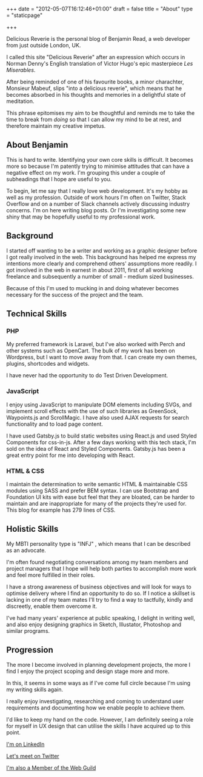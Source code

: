 +++
date = "2012-05-07T16:12:46+01:00"
draft = false
title = "About"
type = "staticpage"

+++

Delicious Reverie is the personal blog of Benjamin Read, a web developer from just outside London, UK.

I called this site "Delicious Reverie" after an expression which occurs in Norman Denny's English translation of Victor Hugo's epic masterpiece _Les Miserables_.

After being reminded of one of his favourite books, a minor charachter, Monsieur Mabeuf, slips "into a delicious reverie", which means that he becomes absorbed in his thoughts and memories in a delightful state of meditation.

This phrase epitomises my aim to be thoughtful and reminds me to take the time to break from _doing_ so that I can allow my mind to be at rest, and therefore maintain my creative impetus.

## About Benjamin

This is hard to write. Identifying your own core skills is difficult. It becomes more so because I'm patently trying to minimise attitudes that can have a negative effect on my work. I'm grouping this under a couple of subheadings that I hope are useful to you.

To begin, let me say that I really love web development. It's my hobby as well as my profession. Outside of work hours I'm often on Twitter, Stack Overflow and on a number of Slack channels actively discussing industry concerns. I'm on here writing blog posts. Or I'm investigating some new shiny that may be hopefully useful to my professional work.

## Background

I started off wanting to be a writer and working as a graphic designer before I got really involved in the web. This background has helped me express my intentions more clearly and comprehend others' assumptions more readily. I got involved in the web in earnest in about 2011, first of all working freelance and subsequently a number of small - medium sized businesses.

Because of this I'm used to mucking in and doing whatever becomes necessary for the success of the project and the team.

## Technical Skills

### PHP
My preferred framework is Laravel, but I've also worked with Perch and other systems such as OpenCart. The bulk of my work has been on Wordpress, but I want to move away from that. I can create my own themes, plugins, shortcodes and widgets.

I have never had the opportunity to do Test Driven Development.

### JavaScript
I enjoy using JavaScript to manipulate DOM elements including SVGs, and implement scroll effects with the use of such libraries as GreenSock, Waypoints.js and ScrollMagic. I have also used AJAX requests for search functionality and to load page content.

I have used Gatsby.js to build static websites using React.js and used Styled Components for css-in-js. After a few days working with this tech stack, I'm sold on the idea of React and Styled Components. Gatsby.js has been a great entry point for me into developing with React.

### HTML & CSS
I maintain the determination to write semantic HTML & maintainable CSS modules using SASS and prefer BEM syntax. I can use Bootstrap and Foundation UI kits with ease but feel that they are bloated, can be harder to maintain and are inappropriate for many of the projects they're used for. This blog for example has 279 lines of CSS.

## Holistic Skills
My MBTI personality type is "INFJ" , which means that I can be described as an advocate.

I'm often found negotiating conversations among my team members and project managers that I hope will help both parties to accomplish more work and feel more fulfilled in their roles.

I have a strong awareness of business objectives and will look for ways to optimise delivery where I find an opportunity to do so. If I notice a skillset is lacking in one of my team mates I'll try to find a way to tactfully, kindly and discreetly, enable them overcome it.

I've had many years' experience at public speaking, I delight in writing well, and also enjoy designing graphics in Sketch, Illustator, Photoshop and similar programs.

## Progression
The more I become involved in planning development projects, the more I find I enjoy the project scoping and design stage more and more.

In this, it seems in some ways as if I've come full circle because I'm using my writing skills again.

I really enjoy investigating, researching and coming to understand user requirements and documenting how we enable people to achieve them.

I'd like to keep my hand on the code. However, I am definitely seeing a role for myself in UX design that can utilise the skills I have acquired up to this point.

[I'm on LinkedIn](https://www.linkedin.com/in/benjaminread1980/ "Linkedin profile of Benjamin Read")

[Let's meet on Twitter](https://twitter.com/muzzlehatch_ "Twitter profile of Benjamin Read")

[I'm also a Member of the Web Guild](https://www.thewebguild.org/ "I'm also a Member of the Web Guild")
